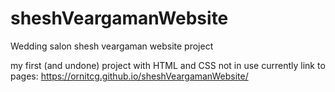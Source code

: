 # sheshVeargamanWebsite
Wedding salon shesh veargaman website project

my first (and undone) project with HTML and CSS
not in use currently
link to pages:  https://ornitcg.github.io/sheshVeargamanWebsite/
